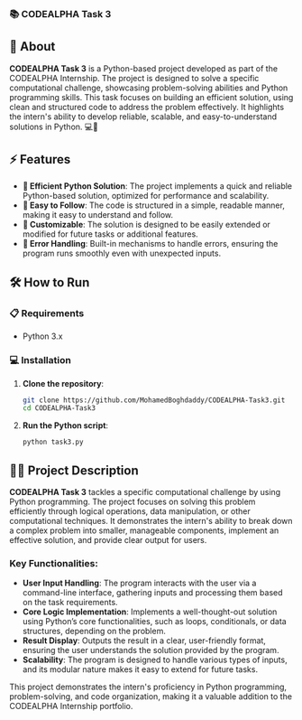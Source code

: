 ### 📚 CODEALPHA Task 3

## 🚀 About
**CODEALPHA Task 3** is a Python-based project developed as part of the CODEALPHA Internship. The project is designed to solve a specific computational challenge, showcasing problem-solving abilities and Python programming skills. This task focuses on building an efficient solution, using clean and structured code to address the problem effectively. It highlights the intern's ability to develop reliable, scalable, and easy-to-understand solutions in Python. 💻🔧

## ⚡ Features
- **🧠 Efficient Python Solution**: The project implements a quick and reliable Python-based solution, optimized for performance and scalability.
- **📄 Easy to Follow**: The code is structured in a simple, readable manner, making it easy to understand and follow.
- **🔄 Customizable**: The solution is designed to be easily extended or modified for future tasks or additional features.
- **🔧 Error Handling**: Built-in mechanisms to handle errors, ensuring the program runs smoothly even with unexpected inputs.

## 🛠️ How to Run

### 📋 Requirements
- Python 3.x

### 💻 Installation

1. **Clone the repository**:
   ```bash
   git clone https://github.com/MohamedBoghdaddy/CODEALPHA-Task3.git
   cd CODEALPHA-Task3
   ```

2. **Run the Python script**:
   ```bash
   python task3.py
   ```

## 🧑‍💻 Project Description

**CODEALPHA Task 3** tackles a specific computational challenge by using Python programming. The project focuses on solving this problem efficiently through logical operations, data manipulation, or other computational techniques. It demonstrates the intern's ability to break down a complex problem into smaller, manageable components, implement an effective solution, and provide clear output for users.

### Key Functionalities:
- **User Input Handling**: The program interacts with the user via a command-line interface, gathering inputs and processing them based on the task requirements.
- **Core Logic Implementation**: Implements a well-thought-out solution using Python’s core functionalities, such as loops, conditionals, or data structures, depending on the problem.
- **Result Display**: Outputs the result in a clear, user-friendly format, ensuring the user understands the solution provided by the program.
- **Scalability**: The program is designed to handle various types of inputs, and its modular nature makes it easy to extend for future tasks.

This project demonstrates the intern's proficiency in Python programming, problem-solving, and code organization, making it a valuable addition to the CODEALPHA Internship portfolio.
